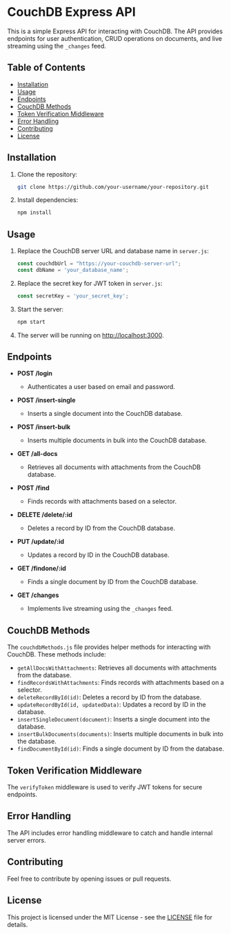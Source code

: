 # CouchDB Express API

This is a simple Express API for interacting with CouchDB. The API provides endpoints for user authentication, CRUD operations on documents, and live streaming using the `_changes` feed.

## Table of Contents

- [Installation](#installation)
- [Usage](#usage)
- [Endpoints](#endpoints)
- [CouchDB Methods](#couchdb-methods)
- [Token Verification Middleware](#token-verification-middleware)
- [Error Handling](#error-handling)
- [Contributing](#contributing)
- [License](#license)

## Installation

1. Clone the repository:

   ```bash
   git clone https://github.com/your-username/your-repository.git
   ```

2. Install dependencies:

   ```bash
   npm install
   ```

## Usage

1. Replace the CouchDB server URL and database name in `server.js`:

   ```javascript
   const couchdbUrl = "https://your-couchdb-server-url";
   const dbName = 'your_database_name';
   ```

2. Replace the secret key for JWT token in `server.js`:

   ```javascript
   const secretKey = 'your_secret_key';
   ```

3. Start the server:

   ```bash
   npm start
   ```

4. The server will be running on [http://localhost:3000](http://localhost:3000).

## Endpoints

- **POST /login**
  - Authenticates a user based on email and password.

- **POST /insert-single**
  - Inserts a single document into the CouchDB database.

- **POST /insert-bulk**
  - Inserts multiple documents in bulk into the CouchDB database.

- **GET /all-docs**
  - Retrieves all documents with attachments from the CouchDB database.

- **POST /find**
  - Finds records with attachments based on a selector.

- **DELETE /delete/:id**
  - Deletes a record by ID from the CouchDB database.

- **PUT /update/:id**
  - Updates a record by ID in the CouchDB database.

- **GET /findone/:id**
  - Finds a single document by ID from the CouchDB database.

- **GET /changes**
  - Implements live streaming using the `_changes` feed.

## CouchDB Methods

The `couchdbMethods.js` file provides helper methods for interacting with CouchDB. These methods include:

- `getAllDocsWithAttachments`: Retrieves all documents with attachments from the database.
- `findRecordsWithAttachments`: Finds records with attachments based on a selector.
- `deleteRecordById(id)`: Deletes a record by ID from the database.
- `updateRecordById(id, updatedData)`: Updates a record by ID in the database.
- `insertSingleDocument(document)`: Inserts a single document into the database.
- `insertBulkDocuments(documents)`: Inserts multiple documents in bulk into the database.
- `findDocumentById(id)`: Finds a single document by ID from the database.

## Token Verification Middleware

The `verifyToken` middleware is used to verify JWT tokens for secure endpoints.

## Error Handling

The API includes error handling middleware to catch and handle internal server errors.

## Contributing

Feel free to contribute by opening issues or pull requests.

## License

This project is licensed under the MIT License - see the [LICENSE](LICENSE) file for details.